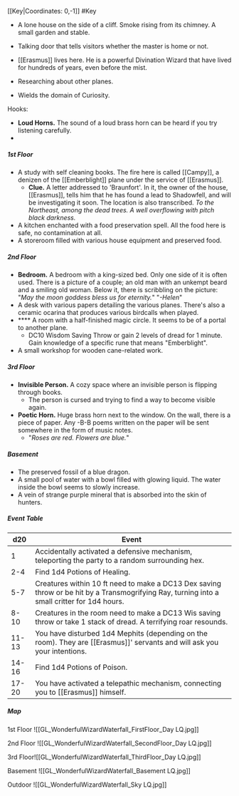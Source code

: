 [[Key|Coordinates: 0,-1]]
#Key

- A lone house on the side of a cliff. Smoke rising from its chimney. A small garden and stable.
- Talking door that tells visitors whether the master is home or not.

- [[Erasmus]] lives here. He is a powerful Divination Wizard that have lived for hundreds of years, even before the mist.
- Researching about other planes.
- Wields the domain of Curiosity.

Hooks:
- **Loud Horns.** The sound of a loud brass horn can be heard if you try listening carefully.
- 
##### 1st Floor
- A study with self cleaning books. The fire here is called [[Campy]], a denizen of the [[Emberblight]] plane under the service of [[Erasmus]].
	- **Clue.** A letter addressed to 'Braunfort'. In it, the owner of the house, [[Erasmus]], tells him that he has found a lead to Shadowfell, and will be investigating it soon. The location is also transcribed.
		*To the Northeast, among the dead trees. A well overflowing with pitch black darkness.*
- A kitchen enchanted with a food preservation spell. All the food here is safe, no contamination at all.
- A storeroom filled with various house equipment and preserved food.

##### 2nd Floor
- **Bedroom.** A bedroom with a king-sized bed. Only one side of it is often used. There is a picture of a couple; an old man with an unkempt beard and a smiling old woman.
	Below it, there is scribbling on the picture:
	"*May the moon goddess bless us for eternity.*"
	"*-Helen*"
- A desk with various papers detailing the various planes. There's also a ceramic ocarina that produces various birdcalls when played.
- **** A room with a half-finished magic circle. It seems to be of a portal to another plane.
	- DC10 Wisdom Saving Throw or gain 2 levels of dread for 1 minute. Gain knowledge of a specific rune that means "Emberblight".
- A small workshop for wooden cane-related work.

##### 3rd Floor
- **Invisible Person.** A cozy space where an invisible person is flipping through books.
	- The person is cursed and trying to find a way to become visible again.
- **Poetic Horn.** Huge brass horn next to the window. On the wall, there is a piece of paper. Any -B-B poems written on the paper will be sent somewhere in the form of music notes.
	- "*Roses are red. Flowers are blue.*"

##### Basement
- The preserved fossil of a blue dragon.
- A small pool of water with a bowl filled with glowing liquid. The water inside the bowl seems to slowly increase.
- A vein of strange purple mineral that is absorbed into the skin of hunters.


##### Event Table

| d20   | Event                                                                                                                                       |
| ----- | ------------------------------------------------------------------------------------------------------------------------------------------- |
| 1     | Accidentally activated a defensive mechanism, teleporting the party to a random surrounding hex.                                            |
| 2-4   | Find 1d4 Potions of Healing.                                                                                                                |
| 5-7   | Creatures within 10 ft need to make a DC13 Dex saving throw or be hit by a Transmogrifying Ray, turning into a small critter for 1d4 hours. |
| 8-10  | Creatures in the room need to make a DC13 Wis saving throw or take 1 stack of dread. A terrifying roar resounds.                            |
| 11-13 | You have disturbed 1d4 Mephits (depending on the room). They are [[Erasmus]]' servants and will ask you your intentions.                        |
| 14-16 | Find 1d4 Potions of Poison.                                                                                                                 |
| 17-20 | You have activated a telepathic mechanism, connecting you to [[Erasmus]] himself.                                                               |

##### Map
1st Floor
![[GL_WonderfulWizardWaterfall_FirstFloor_Day LQ.jpg]]

2nd Floor
![[GL_WonderfulWizardWaterfall_SecondFloor_Day LQ.jpg]]

3rd Floor![[GL_WonderfulWizardWaterfall_ThirdFloor_Day LQ.jpg]]

Basement
![[GL_WonderfulWizardWaterfall_Basement LQ.jpg]]

Outdoor
![[GL_WonderfulWizardWaterfall_Sky LQ.jpg]]